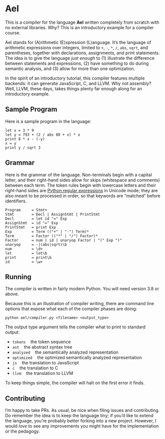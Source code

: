 # Ael

This is a compiler for the language **Ael** written completely from scratch with no external libraries. Why? This is an introductory example for a compiler course.

Ael stands for (A)rithmetic (E)xpression (L)anguage. It’s the language of arithmetic expressions over integers, limited to `+`, `-`, `*`, `/`, `abs`, `sqrt`, and parentheses, together with declarations, assignments, and print statements. The idea is to give the language _just enough_ to (1) illustrate the difference between statements and expressions, (2) have something to do during semantic analysis, and (3) allow for more than one optimization.

In the spirit of an introductory tutorial, this compiler features multiple backends: it can generate JavaScript, C, and LLVM. Why not assembly? Well, LLVM, these days, takes things plenty far enough along for an introductory example.

## Sample Program

Here is a sample program in the language:

```
let x = 3 * 9
let y = 793 + (2 / abs 80 + x) * x
print 8 * x - (-y)
x = y
print y / sqrt 3
```

## Grammar

Here is the grammar of the language. Non-terminals begin with a capital letter, and their right-hand sides allow for skips (whitespace and comments) between each term. The token rules begin with lowercase letters and their right-hand sides are [Python regular expressions](https://docs.python.org/3/library/re.html) in Unicode mode; they are also meant to be processed in order, so that keywords are “matched” before identifiers.

```
Program     = Stmt+
Stmt        = Decl | AssignStmt | PrintStmt
Decl        = let id "=" Exp
AssignStmt  = id "=" Exp
PrintStmt   = print Exp
Exp         = Term (("+" | "-") Term)*
Term        = Factor (("*" | "/") Factor)*
Factor      = num | id | unaryop Factor | "(" Exp ")"
unaryop     = -|(abs|sqrt)\b
num         = \d+
let         = let\b
print       = print\b
id          = \w+
```

## Running

The compiler is written in fairly modern Python. You will need version 3.8 or above.

Because this is an illustration of compiler writing, there are command line options that expose what each of the compiler phases are doing:

```
python ael/compiler.py <filename> <output_type>
```

The output type argument tells the compiler what to print to standard output:

- `tokens` &nbsp;&nbsp; the token sequence
- `ast` &nbsp;&nbsp; the abstract syntax tree
- `analyzed` &nbsp;&nbsp; the semantically analyzed representation
- `optimized` &nbsp;&nbsp; the optimized semantically analyzed representation
- `js` &nbsp;&nbsp; the translation to JavaScript
- `c` &nbsp;&nbsp; the translation to C
- `llvm` &nbsp;&nbsp; the translation to LLVM

To keep things simple, the compiler will halt on the first error it finds.

## Contributing

I’m happy to take PRs. As usual, be nice when filing issues and contributing. Do remember the idea is to keep the language tiny; if you’d like to extend the language, you’re probably better forking into a new project. However, I would _love_ to see any improvements you might have for the implementation or the pedagogy.
